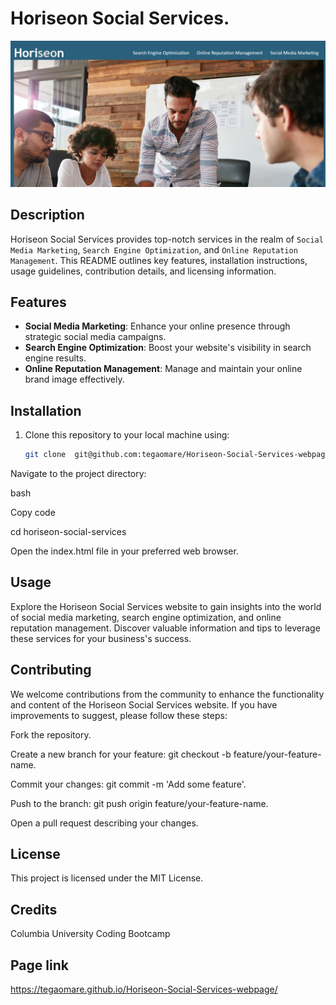 # Horiseon Social Services.
<img src="./assets/images/webpage.png" href="image of the webpage">

## Description

Horiseon Social Services provides top-notch services in the realm of `Social Media Marketing`, `Search Engine Optimization`, and `Online Reputation Management`. This README outlines key features, installation instructions, usage guidelines, contribution details, and licensing information.

## Features

- **Social Media Marketing**: Enhance your online presence through strategic social media campaigns.
- **Search Engine Optimization**: Boost your website's visibility in search engine results.
- **Online Reputation Management**: Manage and maintain your online brand image effectively.

## Installation

1. Clone this repository to your local machine using:
   ```bash
   git clone  git@github.com:tegaomare/Horiseon-Social-Services-webpage.git
Navigate to the project directory:

bash

Copy code

cd horiseon-social-services

Open the index.html file in your preferred web browser.

## Usage
Explore the Horiseon Social Services website to gain insights into the world of social media marketing, search engine optimization, and online reputation management. Discover valuable information and tips to leverage these services for your business's success.

## Contributing
We welcome contributions from the community to enhance the functionality and content of the Horiseon Social Services website. If you have improvements to suggest, please follow these steps:

Fork the repository.

Create a new branch for your feature: git checkout -b feature/your-feature-name.

Commit your changes: git commit -m 'Add some feature'.

Push to the branch: git push origin feature/your-feature-name.

Open a pull request describing your changes.

## License
This project is licensed under the MIT License.

## Credits
Columbia University Coding Bootcamp

## Page link
https://tegaomare.github.io/Horiseon-Social-Services-webpage/


